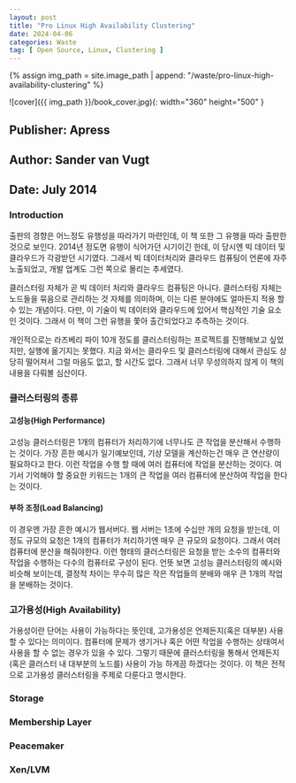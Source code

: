 ```yaml
---
layout: post
title: "Pro Linux High Availability Clustering"
date: 2024-04-06
categories: Waste 
tag: [ Open Source, Linux, Clustering ]
---
```


{% assign img_path = site.image_path | append: "/waste/pro-linux-high-availability-clustering" %}

![cover]({{ img_path }}/book_cover.jpg){: width="360" height="500" }

## Publisher: Apress

## Author: Sander van Vugt

## Date: July 2014

### Introduction

출판의 경향은 어느정도 유행성을 따라가기 마련인데, 이 책 또한 그 유행을 따라 출판한 것으로 보인다. 2014년 정도면 유행이 식어가던 시기이긴 한데, 이 당시엔 빅 데이터 및 클라우드가 각광받던 시기였다. 그래서 빅 데이터처리와 클라우드 컴퓨팅이 언론에 자주 노출되었고, 개발 업계도 그런 쪽으로 몰리는 추세였다.

클러스터링 자체가 곧 빅 데이터 처리와 클라우드 컴퓨팅은 아니다. 클러스터링 자체는 노드들을 묶음으로 관리하는 것 자체를 의미하며, 이는 다른 분야에도 얼마든지 적용 할 수 있는 개념이다. 다만, 이 기술이 빅 데이터와 클라우드에 있어서 핵심적인 기술 요소인 것이다. 그래서 이 책이 그런 유행을 쫓아 출간되었다고 추측하는 것이다.

개인적으로는 라즈베리 파이 10개 정도를 클러스터링하는 프로젝트를 진행해보고 싶었지만, 실행에 옮기지는 못했다. 지금 와서는 클라우드 및 클러스터링에 대해서 관심도 상당히 떨어져서 그럴 마음도 없고, 할 시간도 없다. 그래서 너무 무성의하지 않게 이 책의 내용을 다뤄볼 심산이다.

### 클러스터링의 종류

#### 고성능(High Performance)

고성능 클러스터링은 1개의 컴퓨터가 처리하기에 너무나도 큰 작업을 분산해서 수행하는 것이다. 가장 흔한 예시가 일기예보인데, 기상 모델을 계산하는건 매우 큰 연산량이 필요하다고 한다. 이런 작업을 수행 할 때에 여러 컴퓨터에 작업을 분산하는 것이다. 여기서 기억해야 할 중요한 키워드는 1개의 큰 작업을 여러 컴퓨터에 분산하여 작업을 한다는 것이다.

#### 부하 조정(Load Balancing)

이 경우엔 가장 흔한 예시가 웹서버다. 웹 서버는 1초에 수십만 개의 요청을 받는데, 이 정도 규모의 요청은 1개의 컴퓨터가 처리하기엔 매우 큰 규모의 요청이다. 그래서 여러 컴퓨터에 분산을 해줘야한다. 이런 형태의 클러스터링은 요청을 받는 소수의 컴퓨터와 작업을 수행하는 다수의 컴퓨터로 구성이 된다. 언뜻 보면 고성능 클러스터링의 예시와 비슷해 보이는데, 결정적 차이는 무수히 많은 작은 작업들의 분배와 매우 큰 1개의 작업을 분배하는 것이다.

### 고가용성(High Availability)

가용성이란 단어는 사용이 가능하다는 뜻인데, 고가용성은 언제든지(혹은 대부분) 사용 할 수 있다는 의미이다. 컴퓨터에 문제가 생기거나 혹은 어떤 작업을 수행하는 상태여서 사용을 할 수 없는 경우가 있을 수 있다. 그렇기 때문에 클러스터링을 통해서 언제든지(혹은 클러스터 내 대부분의 노드를) 사용이 가능 하게끔 하겠다는 것이다. 이 책은 전적으로 고가용성 클러스터링을 주제로 다룬다고 명시한다. 

### Storage

### Membership Layer

### Peacemaker

### Xen/LVM